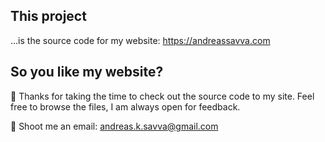 ## This project

...is the source code for my website: https://andreassavva.com

## So you like my website?

🎉 Thanks for taking the time to check out the source code to my site. Feel free to browse the files, I am always open for feedback.

🚀 Shoot me an email: <andreas.k.savva@gmail.com>
